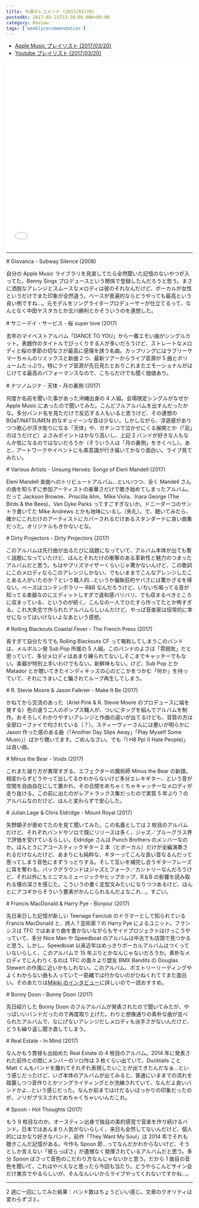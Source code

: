 ```yaml
---
title: 今週のレコメンド (2017/03/20)
postedAt: 2017-03-21T23:26:00.000+09:00
category: Review
tags: ['weeklyrecommendation']
---
```


- [Apple Music プレイリスト (2017/03/20)](https://itunes.apple.com/jp/playlist/%E4%BB%8A%E9%80%B1%E3%81%AE%E3%83%AC%E3%82%B3%E3%83%A1%E3%83%B3%E3%83%89-2017-03-20/idpl.a719bebb24384824b7d80373436b43ba)
- [Youtube プレイリスト (2017/03/20)](https://www.youtube.com/playlist?list=PLegnWsUgQaydnlEmWj9gRLQN1-yWZ8W9c)
<iframe src="//tools.applemusic.com/embed/v1/playlist/pl.a719bebb24384824b7d80373436b43ba?country=jp" height="500px" width="100%" frameborder="0"></iframe>

---

\# Giovanca - Subway Silence (2008)

自分の Apple Music ライブラリを見直してたら全然聞いた記憶のないやつが入ってた。Benny Sings プロデュースという関係で登録したんだろうと思う。まさに洒脱なアレンジとスムースなメロディは彼のそれなんだけど、ボーカルが女性というだけでまた印象が全然違う。ベースが普遍的ならどうやっても最高という良い例ですね…。元モデルをソングライタープロデューサーが仕立てるって、なんとなく中田ヤスタカとか北川勝利とかそういうのを連想した。

\# サニーデイ・サービス - 桜 super love (2017)

去年のマイベストアルバム「DANCE TO YOU」から一番エモい曲がシングルカット。表題作のタイトルでびっくりする人が多いだろうけど、ストレートなメロディと桜の季節の切なさが最高に感傷を誘う名曲。カップリングにはラブリーサマーちゃんのリミックスと新曲２つ、最新ツアーからライブ音源が 5 曲とボリュームたっぷり。特にライブ音源が先日見たとおりこれまたエモーショナルがはじけてる最高のパフォーマンスなので、こちらだけでも聞く価値あり。

\# ナツノムジナ - 天体・月の裏側 (2017)

何度か名前を聞いた事があった沖縄出身の 4 人組。会場限定シングルがなぜか Apple Music にあったので聞いてみた。こんどフルアルバムを出すんだったかな。多分バンド名を見ただけで反応する人もいると思うけど、その連想の BOaT/NATSUMEN 的なギュイーンな音は少ない。しかしながら、浮遊感がありつつ歌心が浮き彫りになる「天体」や、ガチンコで泣かせにくる展開とか（「凪」のほうだけど）よさみポイントはかなり高いし、上記 2 バンドが好きな人もなんか気になるのではないだろうか（そういう人は「月の裏側」をきくべし）。あと、アートワークやイベントにも美意識が行き届いてかなり面白い。ライブ見てみたい。

\# Various Artists - Unsung Heroes: Songs of Eleni Mandell (2017)

Eleni Mandell 楽曲へのトリビュートアルバム…といいつつ、全く Mandell さんの曲を知らずに参加アーティストの豪華さだけで聴き始めてしまったアルバム。だって Jackson Browne、Priscilla Ahn、Mike Viola、Inara George (The Birds & the Bees)、Van Dyke Parks ってすごすぎないか。ドニーダーコのサントラ書いてた Mike Andrews とかも地味にいるし（失礼）。で、聴いてみたら、確かにこれだけのアーティストにカバーされるだけあるスタンダードに良い曲集だった。オリジナルもきかないとな。

\# Dirty Projectors - Dirty Projectors (2017)

このアルバムは先行曲が出るたびに話題になっていて、アルバム本体が出ても暫く話題になっていたけど、ほんとそれだけの衝撃のある革新性と魅力のつまったアルバムだと思う。もはやプリズマイザーくらいじゃ驚かないんけど、この歌詞にこのメロディならこのアレンジしかない、でもいままでこんなアレンジしたことある人がいたのか？という職人的…というか偏執狂的ヤバさには驚かざるを得ない。ベースはコンテンポラリー R&B なんだろうけど、いちいち鳴ってる音が知ってる楽器なのにエディットしすぎで違和感バリバリ、でも収まるべきところに収まっている、というのが続く。こんなの一人でひたすら作ってたとか怖すぎる。これ大失恋で作られたアルバムらしいんだけど、やっぱ音楽家は恒常的に幸せになってはいけないよなあという感想。

\# Rolling Blackouts Coastal Fever - The French Press (2017)

長すぎて自分たちでも Rolling Blackouts CF って略称してしまうこのバンドは、メルボルン発 Sub Pop 所属の 5 人組。このバンドのよさは「雰囲気」だと思っていて、多分メロディはあまり練られてないしそこまでキャッチーでもない。楽器が特別上手いわけでもない。新鮮味もない。けど、Sub Pop とか Matador とか聴いてきたインディキッズの心のどこかをつかむ「何か」を持っていて、それにうまいこと騙されてループ再生してしまう。

\# R. Stevie Moore & Jason Falkner - Make It Be (2017)

かねてから交流のあった（Ariel Pink & R. Stevie Moore のプロデュースに端を発する）色の違う二人のポップス職人が、ついにタッグを組んでアルバムを制作。おそろしくわかりやすいアレンジと作曲の違いが出てるけども、音質の方は全部ローファイで均されている（？）。スティーヴィーさんには悪いが明らかに Jason 作った感のある曲（「Another Day Slips Away」「Play Myself Some Music」）ばかり聴いてます。ごめんなさい。でも「I H8 Ppl (I Hate People)」は良い曲。

\# Minus the Bear - Voids (2017)

これまた凝り方が異常すぎる、エフェクターの魔術師 Minus the Bear の新譜。相変わらずどうやって出してるかわからないけど多分エレキギター、という音が空間を自由自在にして置かれ、その合間をめちゃくちゃキャッチーなメロディが走り抜ける。この前に出たのがレアトラックス集だったので実質 5 年ぶり？のアルバムなのだけど、ほんと変わらずで安心した。

\# Julian Lage & Chris Eldridge - Mount Royal (2017)

矢野顕子が褒めてたのを見て聞いてみた。この名義としては 2 枚目のアルバムだけど、それぞれバンドやソロで既にリリースは多く、ジャズ／ブルーグラス界で評価を受けているらしい。Eldridge さんは Punch Brothers のメンバーなのか。ほんとうにアコースティックギター 2 本（とボーカル）だけが全編演奏されるだけなんだけど、あまりにも純粋な、ギターってこんな良い音なるんだって思ってしまう音色にまずうっとりする。そして互いを補完し合うギターフレーズに耳を奪わる。バックグラウンドはジャズとフォーク／カントリーなんだろうけど、それ以外にもミニマルミュージックやヒップホップ、R＆B の影響を読み取れる懐の深さを感じた。こういうの書く定型文みたいになりつつあるけど、ほんとにアコギからそういう要素がかんじられるんだよなこれ…。すごい。

\# Francis MacDonald & Harry Pye - Bonjour (2017)

先日来日した記憶が新しい Teenage Fanclub のドラマーとして知られている Francis MacDonald と、詩人？芸術家？の Harry Pye によるユニット。フランシスは TFC ではあまり曲を書かないながらもサイドプロジェクトはけっこうやっていて、多分 Nice Man や Speedboat のアルバムは中古でも店頭で見つかると思う。しかし、Speedboat 以来近年はめっきりボーカルアルバムはつくっていないらしく、このアルバムで 15 年ぶりとかなんじゃないだろうか。素朴なメロディでじんわりくるのは TFC の面々より盟友 BMX Bandits の Douglas Stewert の作風に近いかもしれない。このアルバム、ポエトリーリーディングやよくわからない曲も入っていて一筋縄では行かないのがひねくれててまた面白い。そのあたりは[Mikiki のインタビュー](http://mikiki.tokyo.jp/articles/-/13614)に詳しいので一読おすすめ。

\# Bonny Doon - Bonny Doon (2017)

先日紹介した Bonny Doon のフルアルバムが発表されたので聞いてみたが、やっぱいいバンドだったので再度取り上げた。わりと想像通りの素朴な曲が並べられたアルバムで、なにげないアレンジだしメロディも派手さがないんだけど、どうも繰り返し聞き直してしまう。

\# Real Estate - In Mind (2017)

なんかもう貫禄も出始めた Real Estate の 4 枚目のアルバム。2014 年に発表された前作との間にメンバーのソロ作は 3 枚くらい出ていて、Ducktails こと Matt くんもバンドを離れてそれぞれ表現したいことが出てきたんだなぁ…という感じだったけど、いざ本体のアルバムが出てみると、普通にいままでの流れを踏襲しつつ音作りとかソングライティングとか洗練されていて、なんだよ良いバンドかよ…という感じだった。なんか前まではけだるいばっかりの印象だったのが、ノリがプラスされてめちゃくちゃいいんだこれ。

\# Spoon - Hot Thoughts (2017)

もう 9 枚目なのか。オースティン出身で独自の美的感覚で音楽を作り続けるバンド。日本ではあんまり人気がないらしく、来日も全然してないんだけど、個人的にはかなり好きなバンド。前作「They Want My Soul」は 2014 年でそれも聴きこんだ記憶がある。今作も Spoon 節…ってなんだかわからないけど、そうとしか言えない「彼らっぽさ」が遺憾なく発揮されているアルバムだと思う。多分 Spoon ぽさって音色のこだわり方なんじゃないかと思う。だから 1 曲目の音色を聞いて、これはやべえなと思ったら今回も当たり。どうやらこんどサイン会だけ東京でやるらしいが、そんなんいいからライブやってくれないですかね…。

---

2 週に一回にしてみた結果：バンド数はちょうどいい感じ。文章のクオリティは変わらずゴミ。
